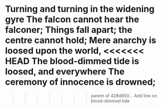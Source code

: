 Turning and turning in the widening gyre
The falcon cannot hear the falconer;
Things fall apart; the centre cannot hold;
Mere anarchy is loosed upon the world,
<<<<<<< HEAD
The blood-dimmed tide is loosed, and everywhere
The ceremony of innocence is drowned;
=======
>>>>>>> parent of 428d850... Add line on blood-dimmed tide
